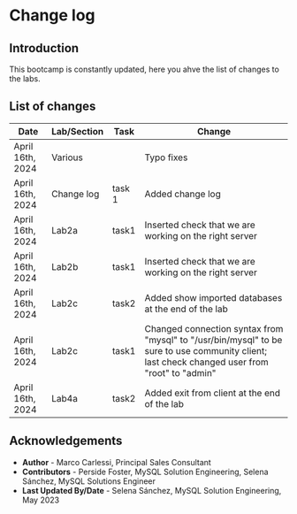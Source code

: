 # Change log

## Introduction
This bootcamp is constantly updated, here you ahve the list of changes to the labs.

## List of changes

| Date | Lab/Section | Task | Change | 
| ---- | ----------- | ---- | ------ |
| April 16th, 2024 | Various |  | Typo fixes |
| April 16th, 2024 | Change log | task 1| Added change log |
| April 16th, 2024 | Lab2a | task1 | Inserted check that we are working on the right server |
| April 16th, 2024 | Lab2b | task1 | Inserted check that we are working on the right server |
| April 16th, 2024 | Lab2c | task2 | Added show imported databases at the end of the lab |
| April 16th, 2024 | Lab2c | task1 | Changed connection syntax from "mysql" to "/usr/bin/mysql" to be sure to use community client; last check changed user from "root" to "admin" |
| April 16th, 2024 | Lab4a | task2 | Added exit from client at the end of the lab |


## Acknowledgements
* **Author** - Marco Carlessi, Principal Sales Consultant
* **Contributors** -  Perside Foster, MySQL Solution Engineering, Selena Sánchez, MySQL Solutions Engineer
* **Last Updated By/Date** - Selena Sánchez, MySQL Solution Engineering, May 2023